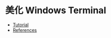 # 美化 Windows Terminal

* [Tutorial](https://hackmd.io/@Yuuzi/wt)
* [References](https://www.youtube.com/watch?v=TY_YKz1uvws&ab_channel=DanielLaera)